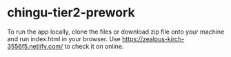 # chingu-tier2-prework
To run the app locally, clone the files or download zip file onto your machine and run index.html in your browser.
Use https://zealous-kirch-3556f5.netlify.com/ to check it on online.
